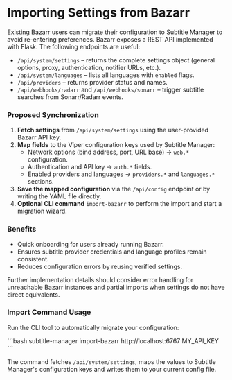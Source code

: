 # Importing Settings from Bazarr

Existing Bazarr users can migrate their configuration to Subtitle Manager to
avoid re-entering preferences. Bazarr exposes a REST API implemented with Flask.
The following endpoints are useful:

- `/api/system/settings` – returns the complete settings object (general
  options, proxy, authentication, notifier URLs, etc.).
- `/api/system/languages` – lists all languages with `enabled` flags.
- `/api/providers` – returns provider status and names.
- `/api/webhooks/radarr` and `/api/webhooks/sonarr` – trigger subtitle searches
  from Sonarr/Radarr events.

### Proposed Synchronization

1. **Fetch settings** from `/api/system/settings` using the user-provided Bazarr
   API key.
2. **Map fields** to the Viper configuration keys used by Subtitle Manager:
   - Network options (bind address, port, URL base) → `web.*` configuration.
   - Authentication and API key → `auth.*` fields.
   - Enabled providers and languages → `providers.*` and `languages.*` sections.
3. **Save the mapped configuration** via the `/api/config` endpoint or by
   writing the YAML file directly.
4. **Optional CLI command** `import-bazarr` to perform the import and start a
   migration wizard.

### Benefits

- Quick onboarding for users already running Bazarr.
- Ensures subtitle provider credentials and language profiles remain consistent.
- Reduces configuration errors by reusing verified settings.

Further implementation details should consider error handling for unreachable
Bazarr instances and partial imports when settings do not have direct
equivalents.

### Import Command Usage

Run the CLI tool to automatically migrate your configuration:

\```bash subtitle-manager import-bazarr http://localhost:6767 MY_API_KEY \```

The command fetches `/api/system/settings`, maps the values to Subtitle
Manager's configuration keys and writes them to your current config file.
